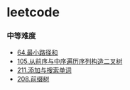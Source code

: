 # leetcode
### 中等难度
* [64.最小路径和](C:\Users\root\Documents\GitHub\leetcode\题目\64.最小路径和.md)
* [105.从前序与中序遍历序列构造二叉树](题目\105.从前序与中序遍历序列构造二叉树.md)
* [211.添加与搜索单词](题目\211.添加与搜索单词)
* [208.前缀树](题目\208.实现前缀树.md)
